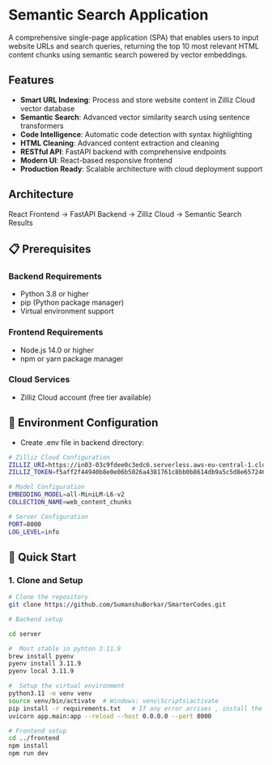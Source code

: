 
# Semantic Search Application

A comprehensive single-page application (SPA) that enables users to input website URLs and search queries, returning the top 10 most relevant HTML content chunks using semantic search powered by vector embeddings.

## Features

- **Smart URL Indexing**: Process and store website content in Zilliz Cloud vector database
- **Semantic Search**: Advanced vector similarity search using sentence transformers
- **Code Intelligence**: Automatic code detection with syntax highlighting
- **HTML Cleaning**: Advanced content extraction and cleaning
- **RESTful API**: FastAPI backend with comprehensive endpoints
- **Modern UI**: React-based responsive frontend
- **Production Ready**: Scalable architecture with cloud deployment support

## Architecture

React Frontend → FastAPI Backend → Zilliz Cloud → Semantic Search Results


## 📋 Prerequisites

### Backend Requirements
- Python 3.8 or higher
- pip (Python package manager)
- Virtual environment support

### Frontend Requirements
- Node.js 14.0 or higher
- npm or yarn package manager

### Cloud Services
- Zilliz Cloud account (free tier available)



## 🫆 Environment Configuration
- Create .env file in backend directory:
```bash
# Zilliz Cloud Configuration
ZILLIZ_URI=https://in03-03c9fdee0c3edc6.serverless.aws-eu-central-1.cloud.zilliz.com
ZILLIZ_TOKEN=f5aff2f44940b8e0e06b5026a4381761c8bb0b8614db9a5c5d8e657246d8e58de5971164572fcb93e3a158f24d557a22f3ffa304

# Model Configuration
EMBEDDING_MODEL=all-MiniLM-L6-v2
COLLECTION_NAME=web_content_chunks

# Server Configuration
PORT=8000
LOG_LEVEL=info

```

## 🚀 Quick Start

### 1. Clone and Setup

```bash
# Clone the repository
git clone https://github.com/SumanshuBorkar/SmarterCodes.git

# Backend setup

cd server

#  Most stable in pyhton 3.11.9
brew install pyenv
pyenv install 3.11.9
pyenv local 3.11.9

#  Setup the virtual environment
python3.11 -m venv venv
source venv/bin/activate  # Windows: venv\Scripts\activate
pip install -r requirements.txt   # If any error arrises , install the dependencies in working_requirements.txt file. 
uvicorn app.main:app --reload --host 0.0.0.0 --port 8000

# Frontend setup
cd ../frontend
npm install
npm run dev
